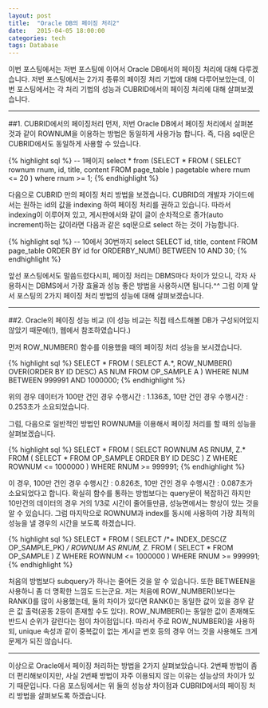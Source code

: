 ```yaml
---
layout: post
title:  "Oracle DB의 페이징 처리2"
date:   2015-04-05 18:00:00
categories: tech
tags: Database
---
```


이번 포스팅에서는 저번 포스팅에 이어서 Oracle DB에서의 페이징 처리에 대해 다루겠습니다. 저번 포스팅에서는 2가지 종류의 페이징 처리 기법에 대해
다루어보았는데, 이번 포스팅에서는 각 처리 기법의 성능과 CUBRID에서의 페이징 처리에 대해 살펴보겠습니다.

---

##1. CUBRID에서의 페이징처리
먼저, 저번 Oracle DB에서 페이징 처리에서 살펴본 것과 같이 ROWNUM을 이용하는 방법은 동일하게 사용가능 합니다. 즉, 다음 sql문은 CUBRID에서도 동일하게
사용할 수 있습니다.

{% highlight sql %}
-- 1페이지 
select *
from (SELECT *
		FROM (
  			SELECT rownum rnum, id, title, content
    		FROM page_table
			) pagetable
		where rnum <= 20
	)
where rnum >= 1;
{% endhighlight %}

다음으로 CUBRID 만의 페이징 처리 방법을 보겠습니다. CUBRID의 개발자 가이드에서는 원하는 id의 값을 indexing 하여 페이징 처리를 권하고 있습니다.
따라서 indexing이 이루어져 있고, 게시판에서와 같이 글이 순차적으로 증가(auto increment)하는 값이라면 다음과 같은 sql문으로 select 하는 것이 가능합니다.

{% highlight sql %}
--  10에서 30번까지 select
SELECT id, title, content FROM page_table
ORDER BY id for ORDERBY_NUM() BETWEEN 10 AND 30;
{% endhighlight %}

앞선 포스팅에서도 말씀드렸다시피, 페이징 처리는 DBMS마다 차이가 있으니, 각자 사용하시는 DBMS에서 가장 효율과 성능 좋은 방법을 사용하시면 됩니다.^^
그럼 이제 앞서 포스팅의 2가지 페이징 처리 방법의 성능에 대해 살펴보겠습니다.

---

##2. Oracle의 페이징 성능 비교
(이 성능 비교는 직접 테스트해볼 DB가 구성되어있지 않았기 때문에(!), 웹에서 참조하였습니다.)
  
먼저 ROW_NUMBER() 함수를 이용했을 때의 페이징 처리 성능을 보시겠습니다.

{% highlight sql %}
SELECT * FROM (
	SELECT A.*, ROW_NUMBER() OVER(ORDER BY ID DESC) AS NUM 
	FROM OP_SAMPLE A
)
WHERE NUM BETWEEN 999991 AND 1000000;
{% endhighlight %}
 
위의 경우 데이터가 100만 건인 경우 수행시간 : 1.136초, 10만 건인 경우 수행시간 : 0.253초가 소요되었습니다.
  
그럼, 다음으로 일반적인 방법인 ROWNUM을 이용해서 페이징 처리를 할 때의 성능을 살펴보겠습니다.

{% highlight sql %}
SELECT * FROM ( 
	SELECT ROWNUM AS RNUM, Z.* FROM ( 
	SELECT * FROM OP_SAMPLE ORDER BY ID DESC
	) Z WHERE ROWNUM <= 1000000 
)
WHERE RNUM >= 999991;
{% endhighlight %}

이 경우, 100만 건인 경우 수행시간 : 0.826초, 10만 건인 경우 수행시간 : 0.087초가 소요되었다고 합니다. 확실히 함수를 통하는 방법보다는 query문이 복잡하긴 하지만
10만건의 데이터의 경우 거의 1/3로 시간이 줄어들만큼, 성능면에서는 향상이 있는 것을 알 수 있습니다.
  그럼 마지막으로 ROWNUM과 index를 동시에 사용하여 가장 최적의 성능을 낼 경우의 시간을 보도록 하겠습니다.

{% highlight sql %}
SELECT * FROM ( 
 SELECT /*+ INDEX_DESC(Z OP_SAMPLE_PK) */ ROWNUM AS RNUM, Z.* FROM ( 
 SELECT * FROM OP_SAMPLE
 ) Z WHERE ROWNUM <= 1000000 
 ) WHERE RNUM >= 999991;
{% endhighlight %}

처음의 방법보다 subquery가 하나는 줄어든 것을 알 수 있습니다. 또한 BETWEEN을 사용하니 좀 더 명확한 느낌도 드는군요. 
저는 처음에 ROW\_NUMBER()보다는 RANK()를 많이 사용했는데, 둘의 차이가 있다면 RANK()는 동일한 값이 있을 경우 같은 값 출력(공동 2등이 존재할 수도 있다).
ROW\_NUMBER()는 동일한 값이 존재해도 반드시 순위가 갈린다는 점이 차이점입니다. 따라서 주로 ROW\_NUMBER()을 사용하되, unique 속성과 같이 중복값이 없는
게시글 번호 등의 경우 어느 것을 사용해도 크게 문제가 되진 않습니다.
  
---

이상으로 Oracle에서 페이징 처리하는 방법을 2가지 살펴보았습니다. 2번째 방법이 좀 더 편리해보이지만, 사실 2번째 방법이 자주 이용되지 않는 이유는
성능상의 차이가 있기 때문입니다. 다음 포스팅에서는 위 둘의 성능상 차이점과 CUBRID에서의 페이징 처리 방법을 살펴보도록 하겠습니다.